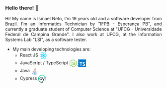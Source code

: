 ### Hello there! 👋

<div style="text-align: justify">
  Hi! My name is Ismael Neto, I'm 19 years old and a software developer from Brazil. I'm an Informatics Technician by "IFPB - Esperança PB", and currently a graduate student of Computer Science at "UFCG - Universidade Federal de Campina Grande". I also work at UFCG, at the Information Systems Lab "LSI", as a software tester.

- My main developing technologies are:
  - React JS
    <a target="_blank" href="https://reactjs.org">
    <img  align="center" src="./assets/reactLogo.png" alt="React logo" width="25px"/>
    </a>
  - JavaScript / TypeScript
    <a href="https://www.javascript.com" target="_blank">
    <img  align="center" src="./assets/javascriptLogo.png" alt="Javascript logo" width="25px"/>
    </a>
    <a href="https://www.typescriptlang.org" target="_blank">
    <img  align="center" src="./assets/typescriptLogo.png" alt="Typescript logo" width="25px"/>
    </a>
  - Java
    <a href="https://www.java.com" target="_blank">
    <img  align="center" src="./assets/javaLogo.png" alt="Java logo" width="25px"/>
    </a>
  - Cypress
    <a href="https://www.cypress.io" target="_blank">
    <img  align="center" src="./assets/cypressLogo.png" alt="Cypress logo" width="25px"/>
    </a>

<!--![logo](/assets/image.png "Java")>
-->
</div>
